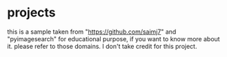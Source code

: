 # projects
this is a sample taken from "https://github.com/saimj7" and "pyimagesearch" for educational purpose, if you want to know more about it. please refer to those domains.
I don't take credit for this project.
